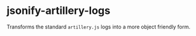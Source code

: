 # jsonify-artillery-logs
Transforms the standard `artillery.js` logs into a more object friendly form.
